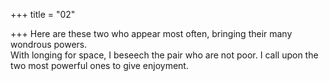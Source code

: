+++
title = "02"

+++
Here are these two who appear most often, bringing their many  
wondrous powers.  
With longing for space, I beseech the pair who are not poor. I call upon  the two most powerful ones to give enjoyment. 